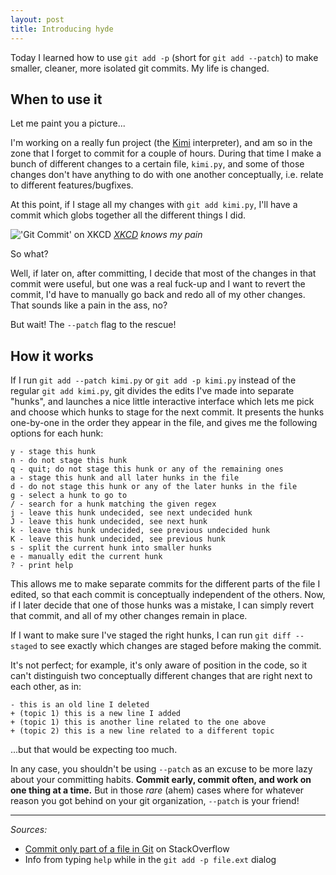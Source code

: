 ```yaml
---
layout: post
title: Introducing hyde
---
```


Today I learned how to use `git add -p` (short for `git add --patch`) to make smaller, cleaner, more isolated git commits. My life is changed.

<!--/excerpt-->

## When to use it

Let me paint you a picture...

I'm working on a really fun project (the [Kimi](https://github.com/vakila/kimi) interpreter), and am so in the zone that I forget to commit for a couple of hours.
During that time I make a bunch of different changes to a certain file, `kimi.py`, and some of those changes don't have anything to do with one another conceptually, i.e. relate to different features/bugfixes.

At this point, if I stage all my changes with `git add kimi.py`, I'll have a commit which globs together all the different things I did.

!['Git Commit' on XKCD](https://imgs.xkcd.com/comics/git_commit.png)
*[XKCD](https://imgs.xkcd.com/comics/git_commit.png) knows my pain*

So what?

Well, if later on, after committing, I decide that most of the changes in that commit were useful, but one was a real fuck-up and I want to revert the commit, I'd have to manually go back and redo all of my other changes.
That sounds like a pain in the ass, no?

But wait! The `--patch` flag to the rescue!

## How it works

If I run `git add --patch kimi.py` or `git add -p kimi.py` instead of the regular `git add kimi.py`, git divides the edits I've made into separate "hunks", and launches a nice little interactive interface which lets me pick and choose which hunks to stage for the next commit. It presents the hunks one-by-one in the order they appear in the file, and gives me the following options for each hunk:

    y - stage this hunk
    n - do not stage this hunk
    q - quit; do not stage this hunk or any of the remaining ones
    a - stage this hunk and all later hunks in the file
    d - do not stage this hunk or any of the later hunks in the file
    g - select a hunk to go to
    / - search for a hunk matching the given regex
    j - leave this hunk undecided, see next undecided hunk
    J - leave this hunk undecided, see next hunk
    k - leave this hunk undecided, see previous undecided hunk
    K - leave this hunk undecided, see previous hunk
    s - split the current hunk into smaller hunks
    e - manually edit the current hunk
    ? - print help

This allows me to make separate commits for the different parts of the file I edited, so that each commit is conceptually independent of the others. Now, if I later decide that one of those hunks was a mistake, I can simply revert that commit, and all of my other changes remain in place.

If I want to make sure I've staged the right hunks, I can run `git diff --staged` to see exactly which changes are staged before making the commit.

It's not perfect; for example, it's only aware of position in the code, so it can't distinguish two conceptually different changes that are right next to each other, as in:

    - this is an old line I deleted
    + (topic 1) this is a new line I added
    + (topic 1) this is another line related to the one above
    + (topic 2) this is a new line related to a different topic

...but that would be expecting too much.

In any case, you shouldn't be using `--patch` as an excuse to be more lazy about your committing habits. **Commit early, commit often, and work on one thing at a time.** But in those *rare* (ahem) cases  where for whatever reason you got behind on your git organization, `--patch` is your friend!

---
*Sources:*

* [Commit only part of a file in Git](http://stackoverflow.com/questions/1085162/commit-only-part-of-a-file-in-git) on StackOverflow
* Info from typing `help` while in the `git add -p file.ext` dialog
